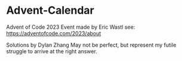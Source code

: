 # Advent-Calendar
Advent of Code 2023
Event made by Eric Wastl
see: https://adventofcode.com/2023/about

Solutions by Dylan Zhang
May not be perfect, but represent my futile struggle to arrive at the right answer.
